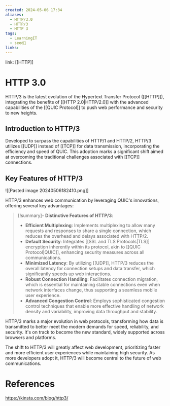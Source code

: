 ```yaml
---
created: 2024-05-06 17:34
aliases:
  - HTTP/3.0
  - HTTP/3
  - HTTP 3
tags:
  - LearningIT
  - seed🌱
links:
---
```


link: [[HTTP]]

# HTTP 3.0

HTTP/3 is the latest evolution of the Hypertext Transfer Protocol ([[HTTP]]), integrating the benefits of [[HTTP 2.0|HTTP/2.0]] with the advanced capabilities of the [[QUIC Protocol]] to push web performance and security to new heights.

## Introduction to HTTP/3

Developed to surpass the capabilities of HTTP/1 and HTTP/2, HTTP/3 utilizes [[UDP]] instead of [[TCP]] for data transmission, incorporating the efficiency and speed of QUIC. This adoption marks a significant shift aimed at overcoming the traditional challenges associated with [[TCP]] connections.

## Key Features of HTTP/3

![[Pasted image 20240506182410.png]]

HTTP/3 enhances web communication by leveraging QUIC's innovations, offering several key advantages:

> [!summary]- **Distinctive Features of HTTP/3**:
> - **Efficient Multiplexing**: Implements multiplexing to allow many requests and responses to share a single connection, which reduces the overhead and delays associated with HTTP/2.
> - **Default Security**: Integrates [[SSL and TLS Protocols|TLS]] encryption inherently within its protocol, akin to [[QUIC Protocol|QUIC]], enhancing security measures across all communications.
> - **Minimized Latency**: By utilizing [[UDP]], HTTP/3 reduces the overall latency for connection setups and data transfer, which significantly speeds up web interactions.
> - **Robust Connection Handling**: Facilitates connection migration, which is essential for maintaining stable connections even when network interfaces change, thus supporting a seamless mobile user experience.
> - **Advanced Congestion Control**: Employs sophisticated congestion control techniques that enable more effective handling of network density and variability, improving data throughput and stability.

HTTP/3 marks a major evolution in web protocols, transforming how data is transmitted to better meet the modern demands for speed, reliability, and security. It's on track to become the new standard, widely supported across browsers and platforms.

The shift to HTTP/3 will greatly affect web development, prioritizing faster and more efficient user experiences while maintaining high security. As more developers adopt it, HTTP/3 will become central to the future of web communications.

# References

https://kinsta.com/blog/http3/
